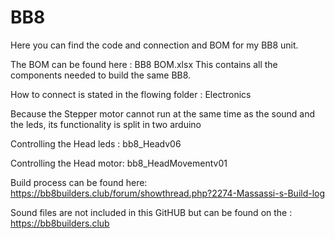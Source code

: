 # BB8
Here you can find the code and connection and BOM for my BB8 unit.

The BOM can be found here : BB8 BOM.xlsx
This contains all the components needed to build the same BB8.

How to connect is stated in the flowing folder : Electronics

Because the Stepper motor cannot run at the same time as the sound and the leds, its functionality is split in two arduino 

Controlling the Head leds : bb8_Headv06

Controlling the Head motor: bb8_HeadMovementv01

Build process can be found here: https://bb8builders.club/forum/showthread.php?2274-Massassi-s-Build-log

Sound files are not included in this GitHUB but can be found on the : https://bb8builders.club
